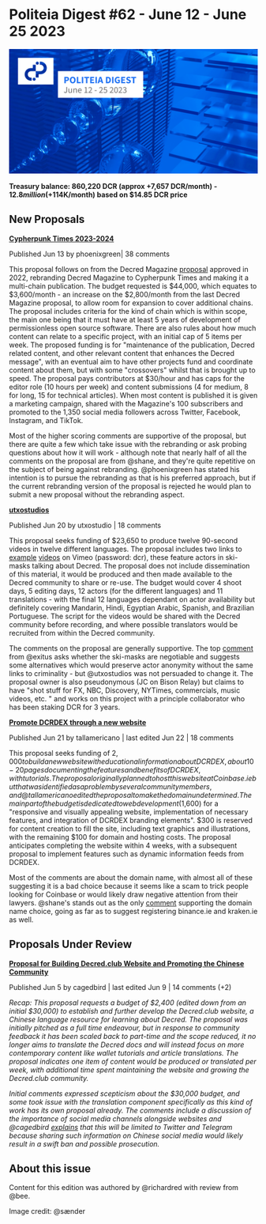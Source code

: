 # Politeia Digest #62 - June 12 - June 25 2023

![Image credit: @sænder](img/issue062/062-title.png)

**Treasury balance: 860,220 DCR (approx +7,657 DCR/month) - $12.8 million (+$114K/month) based on $14.85 DCR price**

## New Proposals

**[Cypherpunk Times 2023-2024](https://proposals.decred.org/record/4d3a8fc)**

Published Jun 13 by phoenixgreen| 38 comments

This proposal follows on from the Decred Magazine [proposal](https://proposals.decred.org/record/3bb2c7e) approved in 2022, rebranding Decred Magazine to Cypherpunk Times and making it a multi-chain publication. The budget requested is $44,000, which equates to $3,600/month - an increase on the $2,800/month from the last Decred Magazine proposal, to allow room for expansion to cover additional chains. The proposal includes criteria for the kind of chain which is within scope, the main one being that it must have at least 5 years of development of  permissionless open source software. There are also rules about how much content can relate to a specific project, with an initial cap of 5 items per week. The proposed funding is for "maintenance of the publication, Decred related content, and other relevant content that enhances the Decred message", with an eventual aim to have other projects fund and coordinate content about them, but with some "crossovers" whilst that is brought up to speed. The proposal pays contributors at $30/hour and has caps for the editor role (10 hours per week) and content submissions (4 for medium, 8 for long, 15 for technical articles). When most content is published it is given a marketing campaign, shared with the Magazine's 100 subscribers and promoted to the 1,350 social media followers across Twitter, Facebook, Instagram, and TikTok.

Most of the higher scoring comments are supportive of the proposal, but there are quite a few which take issue with the rebranding or ask probing questions about how it will work  - although note that nearly half of all the comments on the proposal are from @shane, and they're quite repetitive on the subject of being against rebranding. @phoenixgreen has stated his intention is to pursue the rebranding as that is his preferred approach, but if the current rebranding version of the proposal is rejected he would plan to submit a new proposal without the rebranding aspect.

**[utxostudios](https://proposals.decred.org/record/9e265ad)**

Published Jun 20 by utxostudio | 18 comments

This proposal seeks funding of $23,650 to produce twelve 90-second videos in twelve different languages. The proposal includes two links to [example](https://vimeo.com/836729063) [videos](https://vimeo.com/836769185) on Vimeo (password: dcr), these feature actors in ski-masks talking about Decred. The proposal does not include dissemination of this material, it would be produced and then made available to the Decred community to share or re-use. The budget would cover 4 shoot days, 5 editing days, 12 actors (for the different languages) and 11 translations - with the final 12 languages dependant on actor availability but definitely covering Mandarin, Hindi, Egyptian Arabic, Spanish, and Brazilian Portuguese. The script for the videos would be shared with the Decred community before recording, and where possible translators would be recruited from within the Decred community.

The comments on the proposal are generally supportive. The top [comment](https://proposals.decred.org/record/9e265ad/comments/1) from @exitus asks whether the ski-masks are negotiable and suggests some alternatives which would preserve actor anonymity without the same links to criminality - but @utxostudios was not persuaded to change it. The proposal owner is also pseudonymous (JC on Bison Relay) but claims to have "shot stuff for FX, NBC, Discovery, NYTimes, commercials, music videos, etc. " and works on this project with a principle collaborator who has been staking DCR for 3 years.

**[Promote DCRDEX through a new website](https://proposals.decred.org/record/20ba5cd)**

Published Jun 21 by tallamericano | last edited Jun 22  | 18 comments

This proposal seeks funding of $2,000 to build a new website with educational information about DCRDEX, about 10-20 pages documenting the features and benefits of DCRDEX, with tutorials. The proposal originally planned to host this website at Coinbase.ie but that was identified as a problem by several community members, and @tallamericano edited the proposal to make the domain undetermined. The main part of the budget is dedicated to web development ($1,600) for a "responsive and visually appealing website, implementation of necessary features, and integration of DCRDEX branding elements". $300 is reserved for content creation to fill the site, including text graphics and illustrations, with the remaining $100 for domain and hosting costs. The proposal anticipates completing the website within 4 weeks, with a subsequent proposal to implement features such as dynamic information feeds from DCRDEX.

Most of the comments are about the domain name, with almost all of these suggesting it is a bad choice because it seems like a scam to trick people looking for Coinbase or would likely draw negative attention from their lawyers. @shane's stands out as the only [comment](https://proposals.decred.org/record/20ba5cd/comments/3) supporting the domain name choice, going as far as to suggest registering binance.ie and kraken.ie as well. 

## Proposals Under Review

**[Proposal for Building Decred.club Website and Promoting the Chinese Community](https://proposals.decred.org/record/552c87e)**

Published Jun 5 by cagedbird | last edited Jun 9 | 14 comments (+2)

*Recap: This proposal requests a budget of $2,400 (edited down from an initial $30,000) to establish and further develop the Decred.club website, a Chinese language resource for learning about Decred. The proposal was initially pitched as a full time endeavour, but in response to community feedback it has been scaled back to part-time and the scope reduced, it no longer aims to translate the Decred docs and will instead focus on more contemporary content like wallet tutorials and article translations. The proposal indicates one item of content would be produced or translated per week, with additional time spent maintaining the website and growing the Decred.club community.*

*Initial comments expressed scepticism about the $30,000 budget, and some took issue with the translation component specifically as this kind of work has its own proposal already. The comments include a discussion of the importance of social media channels alongside websites and @cagedbird [explains](https://proposals.decred.org/record/552c87e/comments/10) that this will be limited to Twitter and Telegram because sharing such information on Chinese social media would likely result in a swift ban and possible prosecution.*

## About this issue

Content for this edition was authored by @richardred with review from @bee.

Image credit: @sænder
